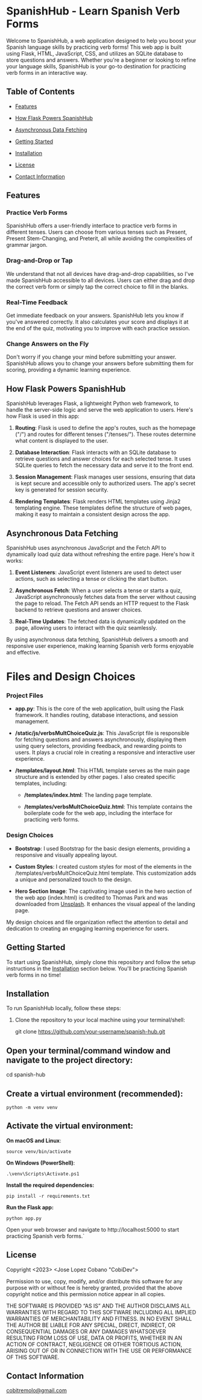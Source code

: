 # SpanishHub - Learn Spanish Verb Forms

Welcome to SpanishHub, a web application designed to help you boost your Spanish language skills by practicing verb forms! This web app is built using Flask, HTML, JavaScript, CSS, and utilizes an SQLite database to store questions and answers. Whether you're a beginner or looking to refine your language skills, SpanishHub is your go-to destination for practicing verb forms in an interactive way.


## Table of Contents

- [Features](#features)
- [How Flask Powers SpanishHub](#how-flask-powers-spanishhub)
- [Asynchronous Data Fetching](#asynchronous-data-fetching)
- [Getting Started](#getting-started)

- [Installation](#installation)
- [License](#license)
- [Contact Information](#contact-information)

## Features

### Practice Verb Forms
SpanishHub offers a user-friendly interface to practice verb forms in different tenses. Users can choose from various tenses such as Present, Present Stem-Changing, and Preterit, all while avoiding the complexities of grammar jargon.

### Drag-and-Drop or Tap
We understand that not all devices have drag-and-drop capabilities, so I've made SpanishHub accessible to all devices. Users can either drag and drop the correct verb form or simply tap the correct choice to fill in the blanks.

### Real-Time Feedback
Get immediate feedback on your answers. SpanishHub lets you know if you've answered correctly. It also calculates your score and displays it at the end of the quiz, motivating you to improve with each practice session.

### Change Answers on the Fly
Don't worry if you change your mind before submitting your answer. SpanishHub allows you to change your answers before submitting them for scoring, providing a dynamic learning experience.

## How Flask Powers SpanishHub

SpanishHub leverages Flask, a lightweight Python web framework, to handle the server-side logic and serve the web application to users. Here's how Flask is used in this app:

1. **Routing**: Flask is used to define the app's routes, such as the homepage ("/") and routes for different tenses ("/tenses/<tense>"). These routes determine what content is displayed to the user.

2. **Database Interaction**: Flask interacts with an SQLite database to retrieve questions and answer choices for each selected tense. It uses SQLite queries to fetch the necessary data and serve it to the front end.

3. **Session Management**: Flask manages user sessions, ensuring that data is kept secure and accessible only to authorized users. The app's secret key is generated for session security.

4. **Rendering Templates**: Flask renders HTML templates using Jinja2 templating engine. These templates define the structure of web pages, making it easy to maintain a consistent design across the app.

## Asynchronous Data Fetching

SpanishHub uses asynchronous JavaScript and the Fetch API to dynamically load quiz data without refreshing the entire page. Here's how it works:

1. **Event Listeners**: JavaScript event listeners are used to detect user actions, such as selecting a tense or clicking the start button.

2. **Asynchronous Fetch**: When a user selects a tense or starts a quiz, JavaScript asynchronously fetches data from the server without causing the page to reload. The Fetch API sends an HTTP request to the Flask backend to retrieve questions and answer choices.

3. **Real-Time Updates**: The fetched data is dynamically updated on the page, allowing users to interact with the quiz seamlessly.

By using asynchronous data fetching, SpanishHub delivers a smooth and responsive user experience, making learning Spanish verb forms enjoyable and effective.

# Files and Design Choices

### Project Files

- **app.py**: This is the core of the web application, built using the Flask framework. It handles routing, database interactions, and session management.

- **/static/js/verbsMultChoiceQuiz.js**: This JavaScript file is responsible for fetching questions and answers asynchronously, displaying them using query selectors, providing feedback, and rewarding points to users. It plays a crucial role in creating a responsive and interactive user experience.

- **/templates/layout.html**: This HTML template serves as the main page structure and is extended by other pages. I also created specific templates, including:

  - **/templates/index.html**: The landing page template.
  
  - **/templates/verbsMultChoiceQuiz.html**: This template contains the boilerplate code for the web app, including the interface for practicing verb forms.

### Design Choices

- **Bootstrap**: I used Bootstrap for the basic design elements, providing a responsive and visually appealing layout.

- **Custom Styles**: I created custom styles for most of the elements in the /templates/verbsMultChoiceQuiz.html template. This customization adds a unique and personalized touch to the design.

- **Hero Section Image**: The captivating image used in the hero section of the web app (index.html) is credited to Thomas Park and was downloaded from [Unsplash](https://unsplash.com). It enhances the visual appeal of the landing page.

My design choices and file organization reflect the attention to detail and dedication to creating an engaging learning experience for users.

## Getting Started

To start using SpanishHub, simply clone this repository and follow the setup instructions in the [Installation](#installation) section below. You'll be practicing Spanish verb forms in no time!

## Installation

To run SpanishHub locally, follow these steps:

1. Clone the repository to your local machine using your terminal/shell:

   git clone https://github.com/your-username/spanish-hub.git

## Open your terminal/command window and navigate to the project directory:

cd spanish-hub

## Create a virtual environment (recommended):

`python -m venv venv`

## Activate the virtual environment:

**On macOS and Linux**:

`source venv/bin/activate`

**On Windows (PowerShell)**:

`.\venv\Scripts\Activate.ps1`

**Install the required dependencies:**

`pip install -r requirements.txt`

**Run the Flask app:**

`python app.py`

Open your web browser and navigate to http://localhost:5000 to start practicing Spanish verb forms.`


## License

Copyright <2023> <Jose Lopez Cobano "CobiDev">

Permission to use, copy, modify, and/or distribute this software for any purpose with or without fee is hereby granted, provided that the above copyright notice and this permission notice appear in all copies.

THE SOFTWARE IS PROVIDED “AS IS” AND THE AUTHOR DISCLAIMS ALL WARRANTIES WITH REGARD TO THIS SOFTWARE INCLUDING ALL IMPLIED WARRANTIES OF MERCHANTABILITY AND FITNESS. IN NO EVENT SHALL THE AUTHOR BE LIABLE FOR ANY SPECIAL, DIRECT, INDIRECT, OR CONSEQUENTIAL DAMAGES OR ANY DAMAGES WHATSOEVER RESULTING FROM LOSS OF USE, DATA OR PROFITS, WHETHER IN AN ACTION OF CONTRACT, NEGLIGENCE OR OTHER TORTIOUS ACTION, ARISING OUT OF OR IN CONNECTION WITH THE USE OR PERFORMANCE OF THIS SOFTWARE.

## Contact Information

cobitremolo@gmail.com
